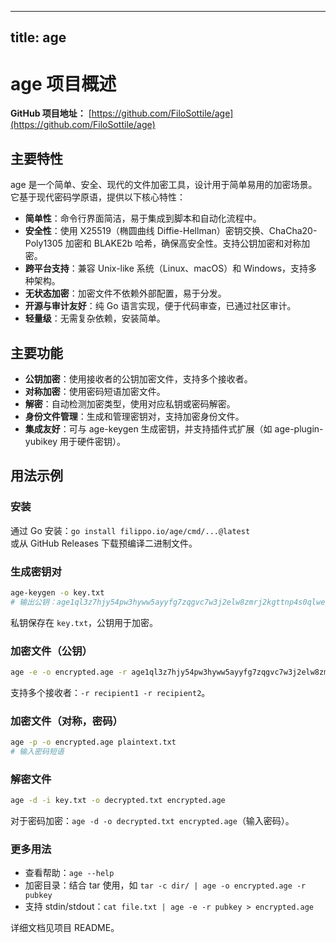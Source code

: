 
---
title: age
---

# age 项目概述

**GitHub 项目地址：** [https://github.com/FiloSottile/age](https://github.com/FiloSottile/age)

## 主要特性
age 是一个简单、安全、现代的文件加密工具，设计用于简单易用的加密场景。它基于现代密码学原语，提供以下核心特性：
- **简单性**：命令行界面简洁，易于集成到脚本和自动化流程中。
- **安全性**：使用 X25519（椭圆曲线 Diffie-Hellman）密钥交换、ChaCha20-Poly1305 加密和 BLAKE2b 哈希，确保高安全性。支持公钥加密和对称加密。
- **跨平台支持**：兼容 Unix-like 系统（Linux、macOS）和 Windows，支持多种架构。
- **无状态加密**：加密文件不依赖外部配置，易于分发。
- **开源与审计友好**：纯 Go 语言实现，便于代码审查，已通过社区审计。
- **轻量级**：无需复杂依赖，安装简单。

## 主要功能
- **公钥加密**：使用接收者的公钥加密文件，支持多个接收者。
- **对称加密**：使用密码短语加密文件。
- **解密**：自动检测加密类型，使用对应私钥或密码解密。
- **身份文件管理**：生成和管理密钥对，支持加密身份文件。
- **集成友好**：可与 age-keygen 生成密钥，并支持插件式扩展（如 age-plugin-yubikey 用于硬件密钥）。

## 用法示例
### 安装
通过 Go 安装：`go install filippo.io/age/cmd/...@latest`  
或从 GitHub Releases 下载预编译二进制文件。

### 生成密钥对
```bash
age-keygen -o key.txt
# 输出公钥：age1ql3z7hjy54pw3hyww5ayyfg7zqgvc7w3j2elw8zmrj2kgttnp4s0qlwegl
```
私钥保存在 `key.txt`，公钥用于加密。

### 加密文件（公钥）
```bash
age -e -o encrypted.age -r age1ql3z7hjy54pw3hyww5ayyfg7zqgvc7w3j2elw8zmrj2kgttnp4s0qlwegl plaintext.txt
```
支持多个接收者：`-r recipient1 -r recipient2`。

### 加密文件（对称，密码）
```bash
age -p -o encrypted.age plaintext.txt
# 输入密码短语
```

### 解密文件
```bash
age -d -i key.txt -o decrypted.txt encrypted.age
```
对于密码加密：`age -d -o decrypted.txt encrypted.age`（输入密码）。

### 更多用法
- 查看帮助：`age --help`
- 加密目录：结合 tar 使用，如 `tar -c dir/ | age -o encrypted.age -r pubkey`
- 支持 stdin/stdout：`cat file.txt | age -e -r pubkey > encrypted.age`

详细文档见项目 README。